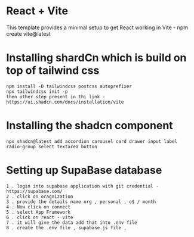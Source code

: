 # React + Vite

This template provides a minimal setup to get React working in Vite - npm create vite@latest

# Installing shardCn which is build on top of tailwind css
```
npm install -D tailwindcss postcss autoprefixer
npx tailwindcss init -p
then other step present in thi link - https://ui.shadcn.com/docs/installation/vite
```
# Installing the shadcn component 
```
npx shadcn@latest add accordion carousel card drawer input label radio-group select textarea button
```

# Setting up SupaBase database
```
1 . login into supabase application with git credential -https://supabase.com/
2 . click on oragnization
3 . provide the details name org , personal , o$ / month
4 . Now click on connect
5 . select App Framework
6 . click on react - vite
7 . it will give the data add that into .env file
8 . create the .env file , supabase.js file , 
```
